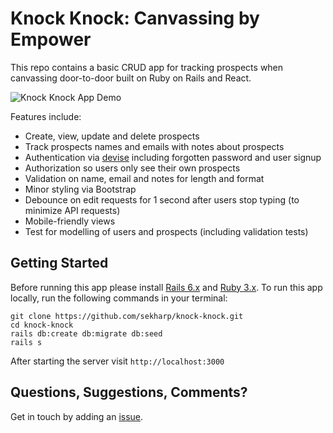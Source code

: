 # Knock Knock: Canvassing by Empower

This repo contains a basic CRUD app for tracking prospects when canvassing door-to-door built on Ruby on Rails and React.

![Knock Knock App Demo](knock-knock-app-demo.gif)

Features include:

* Create, view, update and delete prospects
* Track prospects names and emails with notes about prospects
* Authentication via [devise](https://github.com/heartcombo/devise) including forgotten password and user signup
* Authorization so users only see their own prospects
* Validation on name, email and notes for length and format
* Minor styling via Bootstrap
* Debounce on edit requests for 1 second after users stop typing (to minimize API requests)
* Mobile-friendly views
* Test for modelling of users and prospects (including validation tests)

## Getting Started

Before running this app please install [Rails 6.x](https://guides.rubyonrails.org/getting_started.html) and [Ruby 3.x](https://www.ruby-lang.org/en/documentation/installation/). To run this app locally, run the following commands in your terminal:

```shell
git clone https://github.com/sekharp/knock-knock.git
cd knock-knock
rails db:create db:migrate db:seed
rails s
```

After starting the server visit `http://localhost:3000`

## Questions, Suggestions, Comments?

Get in touch by adding an [issue](https://github.com/sekharp/knock-knock/issues).
